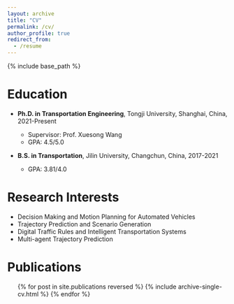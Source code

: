 ```yaml
---
layout: archive
title: "CV"
permalink: /cv/
author_profile: true
redirect_from:
  - /resume
---
```


{% include base_path %}

Education
======
* **Ph.D. in Transportation Engineering**, Tongji University, Shanghai, China, 2021-Present
  * Supervisor: Prof. Xuesong Wang
  * GPA: 4.5/5.0


* **B.S. in Transportation**, Jilin University, Changchun, China, 2017-2021
  * GPA: 3.81/4.0

Research Interests
======
* Decision Making and Motion Planning for Automated Vehicles
* Trajectory Prediction and Scenario Generation
* Digital Traffic Rules and Intelligent Transportation Systems
* Multi-agent Trajectory Prediction


Publications
======
  <ul>{% for post in site.publications reversed %}
    {% include archive-single-cv.html %}
  {% endfor %}</ul>


